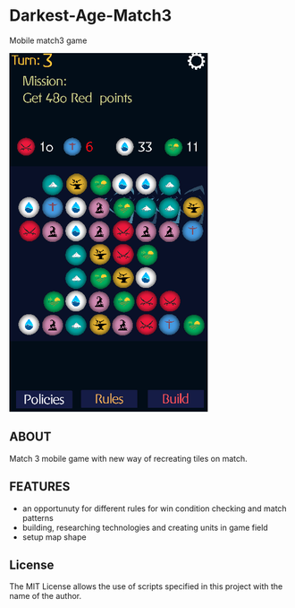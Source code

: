 # Darkest-Age-Match3
 Mobile match3 game
 
![Preview](Preview.png)

## ABOUT
Match 3 mobile game with new way of recreating tiles on match.

## FEATURES 
- an opportunuty for different rules for win condition checking and match patterns
- building, researching technologies and creating units in game field
- setup map shape 

## License
The MIT License allows the use of scripts specified in this project with the name of the author.
